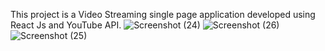 
This project is a Video Streaming single page application developed using React Js and YouTube API.
![Screenshot (24)](https://user-images.githubusercontent.com/85127093/155860641-3bacc8d6-cd76-4929-93ef-f5b573c173cc.png)
![Screenshot (26)](https://user-images.githubusercontent.com/85127093/155860642-24f2106d-5898-41a1-9ab6-bc2f5f6cd772.png)
![Screenshot (25)](https://user-images.githubusercontent.com/85127093/155860644-cf951385-2179-432c-8803-c206d4540b6d.png)
